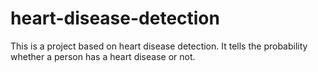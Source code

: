 # heart-disease-detection
This is a project based on heart disease detection. It tells the probability whether a person has a heart disease or not.
